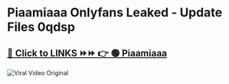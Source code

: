 
 # Piaamiaaa Onlyfans Leaked - Update Files 0qdsp

## <h2><a href="https://clipsfans.com/Piaamiaaa&ref=git">🔗 Click to LINKS ⏩⏩ 👉 🟢 Piaamiaaa </a></h2>

<a href="https://clipsfans.com/Piaamiaaa&ref=git" rel="nofollow" data-target="animated-image.originalLink"><img src="https://i.ibb.co.com/xMMVF88/686577567.gif" alt="Viral Video Original" style="max-width: 100%; display: inline-block;" data-target="animated-image.originalImage"></a>

